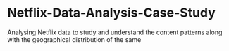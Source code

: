 # Netflix-Data-Analysis-Case-Study
Analysing Netflix data to study and understand the content patterns along with the geographical distribution of the same 
